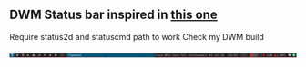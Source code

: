 ## DWM Status bar inspired in [this one](https://github.com/sipi/dwmstatus)

Require status2d and statuscmd path to work
Check my DWM build

![statusbar](./img.png)
